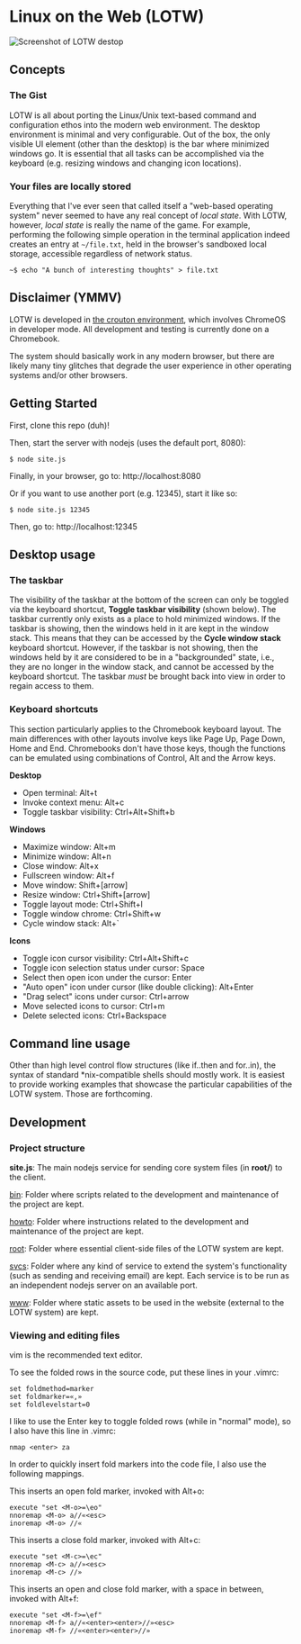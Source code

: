 # Linux on the Web (LOTW)

![Screenshot of LOTW destop](https://github.com/linuxontheweb/os/blob/main/www/img/screenshot.png)

## Concepts

### The Gist

LOTW is all about porting the Linux/Unix text-based command and configuration
ethos into the modern web environment. The desktop environment is minimal and
very configurable.  Out of the box, the only visible UI element (other than the
desktop) is the bar where minimized windows go.  It is essential that all tasks
can be accomplished via the keyboard (e.g. resizing windows and changing icon
locations).

### Your files are locally stored

Everything that I've ever seen that called itself a "web-based operating
system" never seemed to have any real concept of *local state*. With LOTW,
however, *local state* is really the name of the game. For example, performing
the following simple operation in the terminal application indeed creates
an entry at `~/file.txt`, held in the browser's sandboxed local storage, accessible 
regardless of network status.

	~$ echo "A bunch of interesting thoughts" > file.txt


## Disclaimer (YMMV)

LOTW is developed in [the crouton environment](https://github.com/dnschneid/crouton),
which involves ChromeOS in developer mode.  All development and testing is currently done
on a Chromebook.

The system should basically work in any modern browser, but there are likely
many tiny glitches that degrade the user experience in other operating systems
and/or other browsers.

## Getting Started

First, clone this repo (duh)!

Then, start the server with nodejs (uses the default port, 8080):

`$ node site.js`

Finally, in your browser, go to: http://localhost:8080


Or if you want to use another port (e.g. 12345), start it like so:

`$ node site.js 12345`

Then, go to: http://localhost:12345

## Desktop usage

### The taskbar

The visibility of the taskbar at the bottom of the screen can only be toggled
via the keyboard shortcut, **Toggle taskbar visibility** (shown below). The
taskbar currently only exists as a place to hold minimized windows. If the
taskbar is showing, then the windows held in it are kept in the window stack.
This means that they can be accessed by the **Cycle window stack** keyboard
shortcut. However, if the taskbar is not showing, then the windows held by it
are considered to be in a "backgrounded" state, i.e., they are no longer in the
window stack, and cannot be accessed by the keyboard shortcut. The taskbar
*must* be brought back into view in order to regain access to them.

### Keyboard shortcuts

This section particularly applies to the Chromebook keyboard layout. The main
differences with other layouts involve keys like Page Up, Page Down, Home and
End. Chromebooks don't have those keys, though the functions can be emulated
using combinations of Control, Alt and the Arrow keys.

**Desktop**
- Open terminal: Alt+t
- Invoke context menu: Alt+c
- Toggle taskbar visibility: Ctrl+Alt+Shift+b

**Windows**
- Maximize window: Alt+m
- Minimize window: Alt+n
- Close window: Alt+x
- Fullscreen window: Alt+f
- Move window: Shift+[arrow]
- Resize window: Ctrl+Shift+[arrow]
- Toggle layout mode: Ctrl+Shift+l
- Toggle window chrome: Ctrl+Shift+w
- Cycle window stack: Alt+\`

**Icons**
- Toggle icon cursor visibility: Ctrl+Alt+Shift+c
- Toggle icon selection status under cursor: Space
- Select then open icon under the cursor: Enter
- "Auto open" icon under cursor (like double clicking): Alt+Enter
- "Drag select" icons under cursor: Ctrl+arrow
- Move selected icons to cursor: Ctrl+m
- Delete selected icons: Ctrl+Backspace


## Command line usage

Other than high level control flow structures (like if..then and for..in), the
syntax of standard \*nix-compatible shells should mostly work. It is easiest to
provide working examples that showcase the particular capabilities of the LOTW
system. Those are forthcoming.


## Development

### Project structure

**site.js**: The main nodejs service for sending core system files (in **root/**) to the client.

[bin](https://github.com/linuxontheweb/lotw/tree/main/bin): Folder where scripts related to the development and maintenance of the project are kept.

[howto](https://github.com/linuxontheweb/lotw/tree/main/howto): Folder where instructions related to the development and maintenance of the project are kept.

[root](https://github.com/linuxontheweb/lotw/tree/main/root): Folder where essential client-side files of the LOTW system are kept.

[svcs](https://github.com/linuxontheweb/lotw/tree/main/svcs): Folder where any kind of service to extend the system's functionality (such as
sending and receiving email) are kept. Each service is to be run as an independent nodejs server
on an available port.

[www](https://github.com/linuxontheweb/lotw/tree/main/www): Folder where static assets to be used in the website (external to the LOTW system) are kept.

### Viewing and editing files

vim is the recommended text editor.

To see the folded rows in the source code, put these lines in your .vimrc:

	set foldmethod=marker
	set foldmarker=«,»
	set foldlevelstart=0

I like to use the Enter key to toggle folded rows (while in "normal" mode), so
I also have this line in .vimrc:

	nmap <enter> za

In order to quickly insert fold markers into the code file, I also use the following mappings.

This inserts an open fold marker, invoked with Alt+o:

	execute "set <M-o>=\eo"
	nnoremap <M-o> a//«<esc>
	inoremap <M-o> //«

This inserts a close fold marker, invoked with Alt+c:

	execute "set <M-c>=\ec"
	nnoremap <M-c> a//»<esc>
	inoremap <M-c> //»

This inserts an open and close fold marker, with a space in between, invoked with Alt+f:

	execute "set <M-f>=\ef"
	nnoremap <M-f> a//«<enter><enter>//»<esc>
	inoremap <M-f> //«<enter><enter>//»



